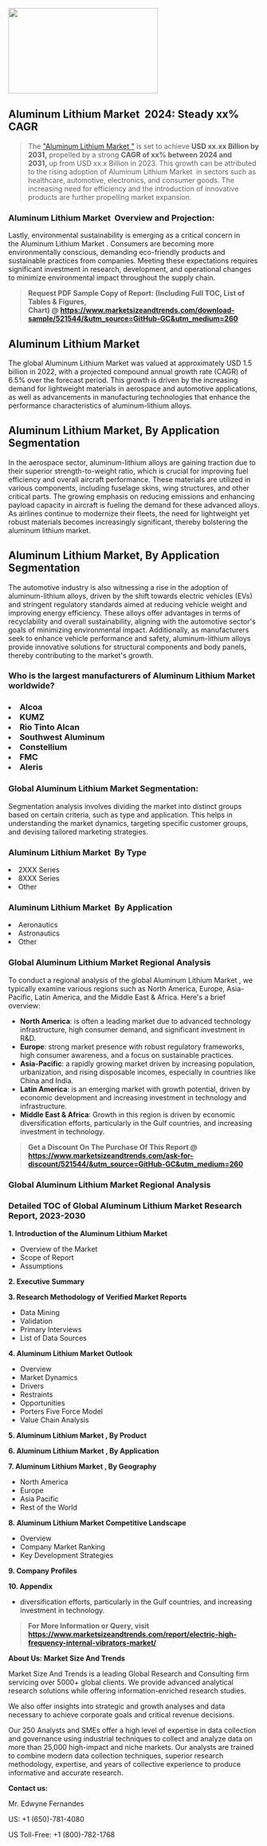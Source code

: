<p><img class="alignnone size-medium wp-image-20088" src="https://ffe5etoiles.com/wp-content/uploads/2024/12/MST1-300x171.png" alt="" width="300" height="171" /></p><h2 id="ember46" class="ember-view reader-text-block__heading-2">Aluminum Lithium Market &nbsp;2024: Steady&nbsp;xx% CAGR</h2><blockquote id="ember47" class="ember-view reader-text-block__blockquote">The&nbsp;<a class="app-aware-link " href="https://www.marketsizeandtrends.com/download-sample/521544/&utm_source=GitHub-GC&utm_medium=260" target="_blank" data-test-app-aware-link="">"Aluminum Lithium Market "</a>&nbsp;is set to achieve&nbsp;<strong>USD&nbsp;xx.xx&nbsp;Billion by 2031,</strong>&nbsp;propelled by a strong&nbsp;<strong>CAGR of&nbsp;xx% between 2024 and 2031,</strong>&nbsp;up from USD xx.x Billion in 2023. This growth can be attributed to the rising adoption of&nbsp;Aluminum Lithium Market &nbsp;in sectors such as healthcare, automotive, electronics, and consumer goods. The increasing need for efficiency and the introduction of innovative products are further propelling market expansion.</blockquote><h3 id="ember48" class="ember-view reader-text-block__heading-3">Aluminum Lithium Market &nbsp;Overview and Projection:</h3><p id="ember49" class="ember-view reader-text-block__paragraph">Lastly, environmental sustainability is emerging as a critical concern in the&nbsp;Aluminum Lithium Market . Consumers are becoming more environmentally conscious, demanding eco-friendly products and sustainable practices from companies. Meeting these expectations requires significant investment in research, development, and operational changes to minimize environmental impact throughout the supply chain.</p><blockquote id="ember50" class="ember-view reader-text-block__blockquote"><strong>Request PDF Sample Copy of Report: (Including Full TOC, List of Tables &amp; Figures, Chart)&nbsp;@&nbsp;<strong><a href="https://www.marketsizeandtrends.com/download-sample/521544/&utm_source=GitHub-GC&utm_medium=260" target="_blank">https://www.marketsizeandtrends.com/download-sample/521544/&utm_source=GitHub-GC&utm_medium=260</a></strong></strong></blockquote><h3 class=""> <h2>Aluminum Lithium Market</h2><p>The global Aluminum Lithium Market was valued at approximately USD 1.5 billion in 2022, with a projected compound annual growth rate (CAGR) of 6.5% over the forecast period. This growth is driven by the increasing demand for lightweight materials in aerospace and automotive applications, as well as advancements in manufacturing technologies that enhance the performance characteristics of aluminum-lithium alloys.</p><h2>Aluminum Lithium Market, By Application Segmentation</h2><p>In the aerospace sector, aluminum-lithium alloys are gaining traction due to their superior strength-to-weight ratio, which is crucial for improving fuel efficiency and overall aircraft performance. These materials are utilized in various components, including fuselage skins, wing structures, and other critical parts. The growing emphasis on reducing emissions and enhancing payload capacity in aircraft is fueling the demand for these advanced alloys. As airlines continue to modernize their fleets, the need for lightweight yet robust materials becomes increasingly significant, thereby bolstering the aluminum lithium market.</p><h2>Aluminum Lithium Market, By Application Segmentation</h2><p>The automotive industry is also witnessing a rise in the adoption of aluminum-lithium alloys, driven by the shift towards electric vehicles (EVs) and stringent regulatory standards aimed at reducing vehicle weight and improving energy efficiency. These alloys offer advantages in terms of recyclability and overall sustainability, aligning with the automotive sector's goals of minimizing environmental impact. Additionally, as manufacturers seek to enhance vehicle performance and safety, aluminum-lithium alloys provide innovative solutions for structural components and body panels, thereby contributing to the market's growth.</p></h3><h3 id="" class="">Who is the largest manufacturers of&nbsp;Aluminum Lithium Market worldwide?</h3><h3 class=""></Li><Li>Alcoa</Li><Li> KUMZ</Li><Li> Rio Tinto Alcan</Li><Li> Southwest Aluminum</Li><Li> Constellium</Li><Li> FMC</Li><Li> Aleris</h3><h3 id="ember53" class="ember-view reader-text-block__heading-3">Global&nbsp;Aluminum Lithium Market Segmentation:</h3><p id="ember54" class="ember-view reader-text-block__paragraph">Segmentation analysis involves dividing the market into distinct groups based on certain criteria, such as type and application. This helps in understanding the market dynamics, targeting specific customer groups, and devising tailored marketing strategies.</p><h3 id="" class="">Aluminum Lithium Market &nbsp;By Type</h3><p></Li><Li>2XXX Series</Li><Li> 8XXX Series</Li><Li> Other</p><h3 id="" class="">Aluminum Lithium Market &nbsp;By Application</h3><p class=""></Li><Li>Aeronautics</Li><Li> Astronautics</Li><Li> Other</p><h3 id="ember62" class="ember-view reader-text-block__heading-3">Global Aluminum Lithium Market Regional Analysis</h3><p id="ember63" class="ember-view reader-text-block__paragraph">To conduct a regional analysis of the global Aluminum Lithium Market , we typically examine various regions such as North America, Europe, Asia-Pacific, Latin America, and the Middle East &amp; Africa. Here's a brief overview:</p><ul><li><strong>North America</strong>: is often a leading market due to advanced technology infrastructure, high consumer demand, and significant investment in R&amp;D.</li><li><strong>Europe</strong>: strong market presence with robust regulatory frameworks, high consumer awareness, and a focus on sustainable practices.</li><li><strong>Asia-Pacific</strong>: a rapidly growing market driven by increasing population, urbanization, and rising disposable incomes, especially in countries like China and India.</li><li><strong>Latin America</strong>: is an emerging market with growth potential, driven by economic development and increasing investment in technology and infrastructure.</li><li><strong>Middle East &amp; Africa</strong>: Growth in this region is driven by economic diversification efforts, particularly in the Gulf countries, and increasing investment in technology.</li></ul><blockquote id="ember61" class="ember-view reader-text-block__blockquote"><strong>Get a Discount On The Purchase Of This Report @ <strong><a href="https://html-cleaner.com/" target="">https://www.marketsizeandtrends.com/ask-for-discount/521544/&utm_source=GitHub-GC&utm_medium=260</a></strong></strong></blockquote><h3 id="ember62" class="ember-view reader-text-block__heading-3">Global Aluminum Lithium Market Regional Analysis</h3><h3 id="" class="">Detailed TOC of Global Aluminum Lithium Market Research Report, 2023-2030</h3><p id="" class=""><strong>1. Introduction of the Aluminum Lithium Market </strong></p><ul><li>Overview of the Market</li><li>Scope of Report</li><li>Assumptions</li></ul><p id="" class=""><strong>2. Executive Summary</strong></p><p id="" class=""><strong>3. Research Methodology of Verified Market Reports</strong></p><ul><li>Data Mining</li><li>Validation</li><li>Primary Interviews</li><li>List of Data Sources</li></ul><p id="" class=""><strong>4. Aluminum Lithium Market Outlook</strong></p><ul><li>Overview</li><li>Market Dynamics</li><li>Drivers</li><li>Restraints</li><li>Opportunities</li><li>Porters Five Force Model</li><li>Value Chain Analysis</li></ul><p id="" class=""><strong>5. Aluminum Lithium Market , By Product</strong></p><p id="" class=""><strong>6. Aluminum Lithium Market , By Application</strong></p><p id="" class=""><strong>7. Aluminum Lithium Market , By Geography</strong></p><ul><li>North America</li><li>Europe</li><li>Asia Pacific</li><li>Rest of the World</li></ul><p id="" class=""><strong>8. Aluminum Lithium Market Competitive Landscape</strong></p><ul><li>Overview</li><li>Company Market Ranking</li><li>Key Development Strategies</li></ul><p id="" class=""><strong>9. Company Profiles</strong></p><p id="" class=""><strong>10. Appendix</strong></p><ul><li>diversification efforts, particularly in the Gulf countries, and increasing investment in technology.</li></ul><blockquote id="ember65" class="ember-view reader-text-block__blockquote"><strong>For More Information or Query, visit <strong><strong><a href="https://html-cleaner.com/" target="">https://www.marketsizeandtrends.com/report/electric-high-frequency-internal-vibrators-market/</a></strong></strong></strong></blockquote><p id="" class=""><strong>About Us: Market Size And Trends</strong></p><p id="" class="">Market Size And Trends is a leading Global Research and Consulting firm servicing over 5000+ global clients. We provide advanced analytical research solutions while offering information-enriched research studies.</p><p id="" class="">We also offer insights into strategic and growth analyses and data necessary to achieve corporate goals and critical revenue decisions.</p><p id="" class="">Our 250 Analysts and SMEs offer a high level of expertise in data collection and governance using industrial techniques to collect and analyze data on more than 25,000 high-impact and niche markets. Our analysts are trained to combine modern data collection techniques, superior research methodology, expertise, and years of collective experience to produce informative and accurate research.</p><p id="" class=""><strong>Contact us:</strong></p><p id="" class="">Mr. Edwyne Fernandes</p><p id="" class="">US: +1 (650)-781-4080</p><p id="" class="">US Toll-Free: +1 (800)-782-1768</p>
